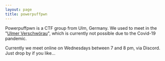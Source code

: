 ```yaml
---
layout: page
title: powerpuffpwn 
---
```


Powerpuffpwn is a CTF group from Ulm, Germany. We used to meet in the "[Ulmer Verschwörau](https://verschwoerhaus.de/)", which is currently not possible due to the Covid-19 pandemic. 

Currently we meet online on Wednesdays between 7 and 8 pm, via Discord. Just drop by if you like...

